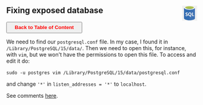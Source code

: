 ## Fixing exposed database <img src="img/sql_logo.jpg" width="40" height="40" style="float: right;" />

<a><button name="button" style = "color:red;width:200px;height:30px;cursor:pointer" onclick="window.location.href='https://reynier0611.github.io';">**Back to Table of Content**</button></a> 

We need to find our ```postgresql.conf``` file. In my case, I found it in ```/Library/PostgreSQL/15/data/```. Then we need to open this, for instance, with ```vim```, but we won't have the permissions to open this file. To access and edit it do:

```shell
sudo -u postgres vim /Library/PostgreSQL/15/data/postgresql.conf
```

and change ```'*'``` in ```listen_addresses = '*'``` to ```localhost```.

See comments [here](https://dba.stackexchange.com/questions/220700/how-to-edit-postgresql-conf-with-pgadmin-4).